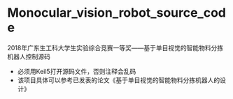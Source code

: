 # Monocular_vision_robot_source_code
2018年广东生工科大学生实验综合竞赛一等奖——基于单目视觉的智能物料分拣机器人控制源码

* 必须用Keil5打开源码文件，否则注释会乱码
* 该项目具体可以参考已发表的论文《基于单目视觉的智能物料分拣机器人的设计》
